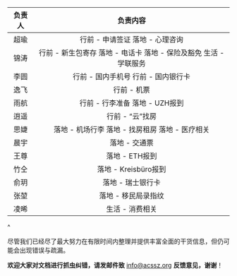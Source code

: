 | **负责人** |                       **负责内容**                       |
| :-----: | :--------------------------------------------------: |
|    超瑜   |                行前 - 申请签证&#xA;落地 - 心理咨询               |
|    锦涛   | 行前 - 新生包寄存&#xA;落地 - 电话卡&#xA;落地 - 保险及豁免&#xA;生活 - 学联服务 |
|    李圆   |               行前 - 国内手机号&#xA;行前 - 国内银行卡              |
|    逸飞   |                        行前 - 机票                       |
|    雨航   |               行前 - 行李准备&#xA;落地 - UZH报到               |
|    逍遥   |                      行前 - “云”找房                      |
|    思婕   |         落地 - 机场行李&#xA;落地 - 找房租房&#xA;落地 - 医疗相关        |
|    晨宇   |                       落地 - 交通票                       |
|    王尊   |                      落地 - ETH报到                      |
|    竹仝   |                   落地 - Kreisbüro报到                   |
|    俞玥   |                      落地 - 瑞士银行卡                      |
|    张堃   |                      落地 - 移民局录指纹                     |
|    凌晞   |                       生活 - 消费相关                      |

^

尽管我们已经尽了最大努力在有限时间内整理并提供丰富全面的干货信息，但仍可能会出现错误与疏漏。

**欢迎大家对文档进行抓虫纠错，请发邮件致** <info@acssz.org> **反馈意见，谢谢**！
